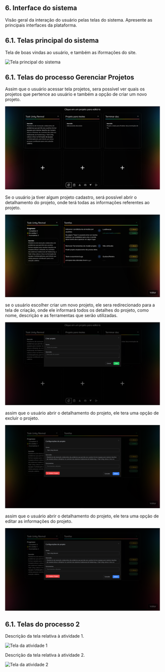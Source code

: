 
## 6. Interface do sistema

Visão geral da interação do usuário pelas telas do sistema. Apresente as principais interfaces da plataforma. 

## 6.1. Telas principal do sistema

Tela de boas vindas ao usuário, e também as iformações do site.

![Tela principal do sistema](/..images/home.png)


## 6.1. Telas do processo Gerenciar Projetos

Assim que o usuário acessar tela projetos, sera possível ver quais os projetos que pertence ao usuário e também a opção de criar um novo projeto.

![Acessar tela de projetos](../images/Telas/telaProjects.PNG)

Se o usuário ja tiver algum projeto cadastro, será possível abrir o detalhamento do projeto, onde terá todas as informações referentes ao projeto.

![Acessar projeto](../images/Telas/telaAcessarProjeto.PNG)

se o usuário escolher criar um novo projeto, ele sera redirecionado para a tela de criação, onde ele informará todos os detalhes do projeto, como nome, descrição e as ferramentas que serão utilizadas.

![Criar novo projeto](../images/Telas/telaCriarProjeto.PNG)

assim que o usuário abrir o detalhamento do projeto, ele tera uma opção de excluir o projeto.

![Excluir projeto](../images/Telas/telaDeletarProjeto.PNG)

assim que o usuário abrir o detalhamento do projeto, ele tera uma opção de editar as informações do projeto.

![Editar projeto](../images/Telas/telaEditarProjeto.PNG)


## 6.1. Telas do processo 2

Descrição da tela relativa à atividade 1.

![Tela da atividade 1](images/process-2-activity-1.png)

Descrição da tela relativa à atividade 2.

![Tela da atividade 2](images/process-2-activity-2.png)


